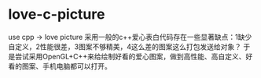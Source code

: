 # love-c-picture
use cpp -> love picture
采用一般的c++爱心表白代码存在一些显著缺点：1缺少自定义，2性能很差，3图案不够精美，4这么差的图案这么打包发送给对象？
于是尝试采用OpenGL+C++来给绘制好看的爱心图案，做到高性能、高自定义、好看的图案、手机电脑都可以打开。
